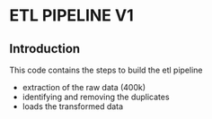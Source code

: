 # ETL PIPELINE V1

## Introduction
This code contains the steps to build the etl pipeline

* extraction of the raw data (400k)
* identifying and removing the duplicates
* loads the transformed data
#
